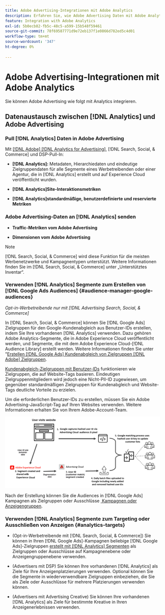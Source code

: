 ```yaml
---
title: Adobe Advertising-Integrationen mit Adobe Analytics
description: Erfahren Sie, wie Adobe Advertising Daten mit Adobe Analytics austauschen kann und wie Sie die Daten in Search, Social und Commerce verwenden können.
feature: Integration with Adobe Analytics
exl-id: 5b0ecb82-fb5c-48c5-a599-15b548f59461
source-git-commit: 78f69587771d9e72eb137f1e0866d782ed5c4d01
workflow-type: tm+mt
source-wordcount: '347'
ht-degree: 0%

---
```


# Adobe Advertising-Integrationen mit Adobe Analytics

Sie können Adobe Advertising wie folgt mit Analytics integrieren.

## Datenaustausch zwischen [!DNL Analytics] und Adobe Advertising

### Pull [!DNL Analytics] Daten in Adobe Advertising

Mit [[!DNL Adobe] [!DNL Analytics for Advertising]](/help/integrations/analytics/overview.md), [!DNL Search, Social, & Commerce] und DSP-Pull-In:

* **[!DNL Analytics]:** Metadaten, Hierarchiedaten und eindeutige Zielgruppendaten für alle Segmente eines Werbetreibenden oder einer Agentur, die in [!DNL Analytics] erstellt und auf Experience Cloud veröffentlicht wurden.

* **[!DNL Analytics]Site-Interaktionsmetriken**

* **[!DNL Analytics]standardmäßige, benutzerdefinierte und reservierte Metriken**

### Adobe Advertising-Daten an [!DNL Analytics] senden

* **Traffic-Metriken vom Adobe Advertising**

* **Dimensionen vom Adobe Advertising**

>[!NOTE]
>
>[!DNL Search, Social, & Commerce] wird diese Funktion für die meisten Werbenetzwerke und Kampagnentypen unterstützt. Weitere Informationen finden Sie im [!DNL Search, Social, & Commerce] unter „Unterstütztes Inventar“.<!-- add link when that's published in ExL -->

### Verwenden [!DNL Analytics] Segmente zum Erstellen von [!DNL Google Ads Audiences] {#audience-manager-google-audiences}

*Opt-in-Werbetreibende nur mit [!DNL Advertising Search, Social, & Commerce]*

<!-- Verify all -->

In [!DNL Search, Social, & Commerce] können Sie [!DNL Google Ads] Zielgruppen für den Google-Kundenabgleich aus Benutzer-IDs erstellen, indem Sie Ihre vorhandenen [!DNL Analytics] verwenden. Dazu gehören Adobe Analytics-Segmente, die in Adobe Experience Cloud veröffentlicht werden, und Segmente, die mit dem Adobe Experience Cloud-[!DNL Audience Library] erstellt werden. Weitere Informationen finden Sie unter &quot;[Erstellen [!DNL Google Ads]  Kundenabgleich von Zielgruppen  [!DNL Adobe]  Zielgruppen](/help/search-social-commerce/campaign-management/campaigns/google-audience-from-adobe-audience.md).

[Kundenabgleich-Zielgruppen mit Benutzer-IDs](https://support.google.com/google-ads/answer/9199250) funktionieren wie Zielgruppen, die auf Website-Tags basieren. Eindeutigen Zielgruppenmitgliedern wird jedoch eine Nicht-PII-ID zugewiesen, um gegenüber standardmäßigen Zielgruppen für Kundenabgleich und Website-Tags deutliche Vorteile zu erzielen.

Um die erforderlichen Benutzer-IDs zu erstellen, müssen Sie ein Adobe Advertising-JavaScript-Tag <!-- with a user ID parameter -->auf Ihren Websites verwenden. Weitere Informationen erhalten Sie von Ihrem Adobe-Account-Team.

![Prozess der Segmenterstellung](/help/integrations/assets/ad_search_user_id_pic.png)

Nach der Erstellung können Sie die Audiences in [!DNL Google Ads] Kampagnen als Zielgruppen oder Ausschlüsse [&#x200B; Kampagnen oder Anzeigengruppen &#x200B;](#audience-manager-targets).

### Verwenden [!DNL Analytics] Segmente zum Targeting oder Ausschließen von Anzeigen {#analytics-targets}

* (Opt-in-Werbetreibende mit [!DNL Search, Social, & Commerce]) Sie können in Ihren [!DNL Google Ads]-Kampagnen beliebige [!DNL Google Ads]-Zielgruppen [erstellt mit [!DNL Analytics] Segmenten](#audience-manager-google-audiences) als Zielgruppen oder Ausschlüsse auf Kampagnenebene oder Anzeigengruppenebene verwenden.

* (Advertisers mit DSP) Sie können Ihre vorhandenen [!DNL Analytics] als Ziele für Ihre Anzeigenplatzierungen verwenden. Optional können Sie die Segmente in wiederverwendbare Zielgruppen einbeziehen, die Sie als Ziele oder Ausschlüsse für mehrere Platzierungen verwenden können.

* (Advertisers mit Advertising Creative) Sie können Ihre vorhandenen [!DNL Analytics] als Ziele für bestimmte Kreative in Ihren Anzeigenerlebnissen verwenden.

